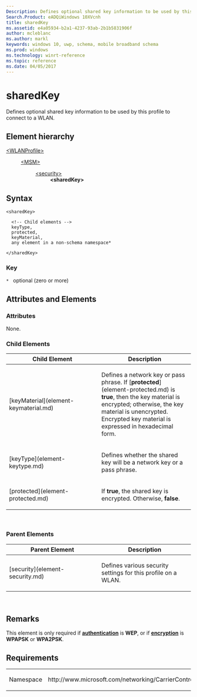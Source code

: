 ```yaml
---
Description: Defines optional shared key information to be used by this profile to connect to a WLAN.
Search.Product: eADQiWindows 10XVcnh
title: sharedKey
ms.assetid: e4a05934-b2a1-4237-93ab-2b1b5831906f
author: mcleblanc
ms.author: markl
keywords: windows 10, uwp, schema, mobile broadband schema
ms.prod: windows
ms.technology: winrt-reference
ms.topic: reference
ms.date: 04/05/2017
---
```


# sharedKey


Defines optional shared key information to be used by this profile to connect to a WLAN.

## Element hierarchy

<dl>
<dt><a href="element-wlanprofile.md">&lt;WLANProfile&gt;</a></dt>
<dd>
<dl>
<dt><a href="element-msm.md">&lt;MSM&gt;</a></dt>
<dd>
<dl>
<dt><a href="element-security.md">&lt;security&gt;</a></dt>
<dd><b>&lt;sharedKey&gt;</b></dd>
</dl>
</dd>
</dl>
</dd>
</dl>

## Syntax

``` syntax
<sharedKey>

  <!-- Child elements -->
  keyType,
  protected,
  keyMaterial,
  any element in a non-schema namespace*

</sharedKey>
```

### Key

`*`   optional (zero or more)

## Attributes and Elements


### Attributes

None.

### Child Elements

<table>
<colgroup>
<col width="50%" />
<col width="50%" />
</colgroup>
<thead>
<tr class="header">
<th>Child Element</th>
<th>Description</th>
</tr>
</thead>
<tbody>
<tr class="odd">
<td>[keyMaterial](element-keymaterial.md)</td>
<td><p>Defines a network key or pass phrase. If [<strong>protected</strong>](element-protected.md) is <strong>true</strong>, then the key material is encrypted; otherwise, the key material is unencrypted. Encrypted key material is expressed in hexadecimal form.</p></td>
</tr>
<tr class="even">
<td>[keyType](element-keytype.md)</td>
<td><p>Defines whether the shared key will be a network key or a pass phrase.</p></td>
</tr>
<tr class="odd">
<td>[protected](element-protected.md)</td>
<td><p>If <strong>true</strong>, the shared key is encrypted. Otherwise, <strong>false</strong>.</p></td>
</tr>
</tbody>
</table>

 

### Parent Elements

<table>
<colgroup>
<col width="50%" />
<col width="50%" />
</colgroup>
<thead>
<tr class="header">
<th>Parent Element</th>
<th>Description</th>
</tr>
</thead>
<tbody>
<tr class="odd">
<td>[security](element-security.md)</td>
<td><p>Defines various security settings for this profile on a WLAN.</p></td>
</tr>
</tbody>
</table>

 

## Remarks

This element is only required if [**authentication**](element-authentication.md) is **WEP**, or if [**encryption**](element-encryption.md) is **WPAPSK** or **WPA2PSK**.

## Requirements

<table>
<colgroup>
<col width="50%" />
<col width="50%" />
</colgroup>
<tbody>
<tr class="odd">
<td><p>Namespace</p></td>
<td><p>http://www.microsoft.com/networking/CarrierControl/WLAN/v1</p></td>
</tr>
</tbody>
</table>

 

 



